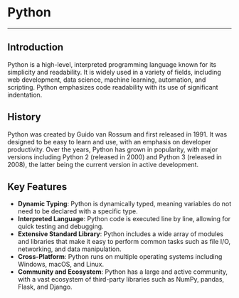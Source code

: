 # Python
---
## Introduction
Python is a high-level, interpreted programming language known for its simplicity and readability. It is widely used in a variety of fields, including web development, data science, machine learning, automation, and scripting. Python emphasizes code readability with its use of significant indentation.

## History
Python was created by Guido van Rossum and first released in 1991. It was designed to be easy to learn and use, with an emphasis on developer productivity. Over the years, Python has grown in popularity, with major versions including Python 2 (released in 2000) and Python 3 (released in 2008), the latter being the current version in active development.

## Key Features
- **Dynamic Typing**: Python is dynamically typed, meaning variables do not need to be declared with a specific type.
- **Interpreted Language**: Python code is executed line by line, allowing for quick testing and debugging.
- **Extensive Standard Library**: Python includes a wide array of modules and libraries that make it easy to perform common tasks such as file I/O, networking, and data manipulation.
- **Cross-Platform**: Python runs on multiple operating systems including Windows, macOS, and Linux.
- **Community and Ecosystem**: Python has a large and active community, with a vast ecosystem of third-party libraries such as NumPy, pandas, Flask, and Django.
